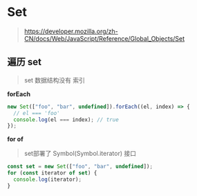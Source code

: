 # Set

> https://developer.mozilla.org/zh-CN/docs/Web/JavaScript/Reference/Global_Objects/Set

## 遍历 set

> set 数据结构没有 索引

**forEach**

```js
new Set(["foo", "bar", undefined]).forEach((el, index) => {
  // el === 'foo'
  console.log(el === index); // true
});
```

**for of**

> set部署了 Symbol(Symbol.iterator) 接口
```js
const set = new Set(["foo", "bar", undefined]);
for (const iterator of set) {
  console.log(iterator);
}
```
